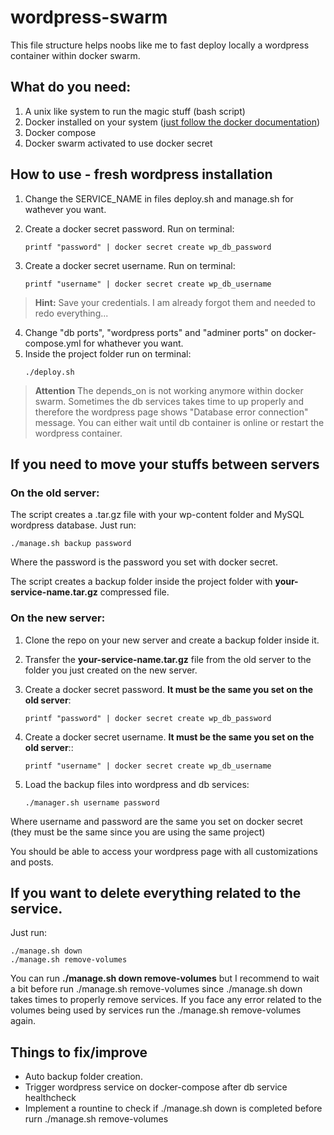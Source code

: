 # wordpress-swarm

This file structure helps noobs like me to fast deploy locally a wordpress container within docker swarm.

## What do you need:

1. A unix like system to run the magic stuff (bash script)
2. Docker installed on your system ([just follow the docker documentation](https://docs.docker.com/engine/install/ubuntu/)) 
3. Docker compose
4. Docker swarm activated to use docker secret

## How to use - fresh wordpress installation
1. Change the SERVICE_NAME in files deploy.sh and manage.sh for wathever you want.
2. Create a docker secret password. Run on terminal:
   
   ```
   printf "password" | docker secret create wp_db_password
   ```
3. Create a docker secret username. Run on terminal:
    ```
   printf "username" | docker secret create wp_db_username
   ```
> **Hint:**
> Save your credentials. I am already forgot them and needed to redo everything...

4. Change "db ports", "wordpress ports" and "adminer ports" on docker-compose.yml for whathever you want.
5. Inside the project folder run on terminal:
   ```
   ./deploy.sh
   ```
  > **Attention**
  > The depends_on is not working anymore within docker swarm. Sometimes the db services takes time to up properly and therefore the wordpress page shows "Database error connection" message. You can either wait until db container is online or restart the wordpress container.

## If you need to move your stuffs between servers

### On the old server:
The script creates a .tar.gz file with your wp-content folder and MySQL wordpress database. Just run:
```
./manage.sh backup password
```
Where the password is the password you set with docker secret.

The script creates a backup folder inside the project folder with **your-service-name.tar.gz** compressed file.

### On the new server:
1. Clone the repo on your new server and create a backup folder inside it.
2. Transfer the **your-service-name.tar.gz** file from the old server to the folder you just created on the new server.
3. Create a docker secret password. **It must be the same you set on the old server**:
   
   ```
   printf "password" | docker secret create wp_db_password
   ```
4. Create a docker secret username. **It must be the same you set on the old server**::
    ```
   printf "username" | docker secret create wp_db_username
   ```
5. Load the backup files into wordpress and db services:
   ```
   ./manager.sh username password
   ```
Where username and password are the same you set on docker secret (they must be the same since you are using the same project)

You should be able to access your wordpress page with all customizations and posts.

## If you want to delete everything related to the service.
Just run:
```
./manage.sh down
./manage.sh remove-volumes
```
You can run **./manage.sh down remove-volumes** but I recommend to wait a bit before run ./manage.sh remove-volumes since ./manage.sh down takes times to properly remove services. If you face any error related to the volumes being used by services run the ./manage.sh remove-volumes again.

## Things to fix/improve

- Auto backup folder creation.
- Trigger wordpress service on docker-compose after db service healthcheck
- Implement a rountine to check if ./manage.sh down is completed before rurn ./manage.sh remove-volumes
